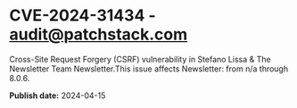 # CVE-2024-31434 - audit@patchstack.com

Cross-Site Request Forgery (CSRF) vulnerability in Stefano Lissa & The Newsletter Team Newsletter.This issue affects Newsletter: from n/a through 8.0.6.



**Publish date:** 2024-04-15
